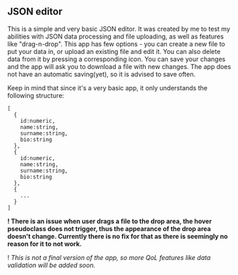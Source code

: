 ## JSON editor

This is a simple and very basic JSON editor. It was created by me to test my abilities with JSON data processing and file uploading, as well as features like "drag-n-drop".
This app has few options - you can create a new file to put your data in, or upload an existing file and edit it. You can also delete data from it by pressing a corresponding icon.
You can save your changes and the app will ask you to download a file with new changes. The app does not have an automatic saving(yet), so it is advised to save often.

Keep in mind that since it's a very basic app, it only understands the following structure:

```
[
  {
    id:numeric,
    name:string,
    surname:string,
    bio:string
  },
  {
    id:numeric,
    name:string,
    surname:string,
    bio:string
  },
  {
    ...
  }
]

```

**! There is an issue when user drags a file to the drop area, the hover pseudoclass does not trigger, thus the appearance of the drop area doesn't change. 
Currently there is no fix for that as there is seemingly no reason for it to not work.**

! _This is not a final version of the app, so more QoL features like data validation will be added soon._ 
